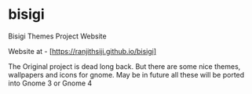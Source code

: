 # bisigi
Bisigi Themes Project Website

Website at - [https://ranjithsiji.github.io/bisigi]

The Original project is dead long back. But there are some nice themes, wallpapers and icons for gnome. May be in future all these will be ported into Gnome 3 or Gnome 4
